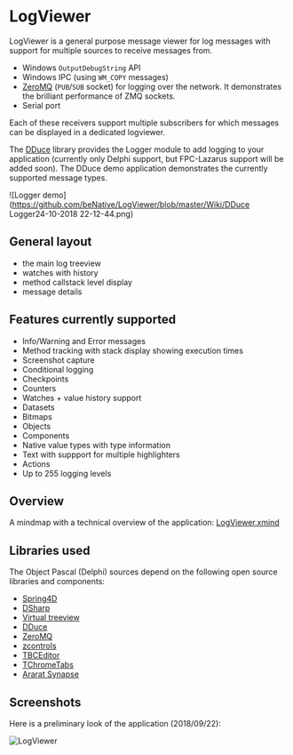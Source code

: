 # LogViewer

LogViewer is a general purpose message viewer for log messages with support for multiple sources to receive messages from.

* Windows ``OutputDebugString`` API
* Windows IPC (using ``WM_COPY`` messages)
* [ZeroMQ](https://github.com/zeromq/libzmq) (`PUB`/`SUB` socket) for logging over the network. It demonstrates the brilliant performance of ZMQ sockets.
* Serial port

Each of these receivers support multiple subscribers for which messages can be displayed in
a dedicated logviewer.

The [DDuce](http://github.com/beNative/dduce) library provides the Logger module to add logging to your application (currently only Delphi support, but FPC-Lazarus support will be added soon).
The DDuce demo application demonstrates the currently supported message types.

![Logger demo](https://github.com/beNative/LogViewer/blob/master/Wiki/DDuce Logger24-10-2018 22-12-44.png)

## General layout
- the main log treeview
- watches with history 
- method callstack level display
- message details

## Features currently supported
- Info/Warning and Error messages
- Method tracking with stack display showing execution times
- Screenshot capture
- Conditional logging
- Checkpoints
- Counters
- Watches + value history support
- Datasets
- Bitmaps
- Objects
- Components
- Native value types with type information
- Text with suppport for multiple highlighters
- Actions
- Up to 255 logging levels

## Overview
A mindmap with a technical overview of the application: [LogViewer.xmind](https://github.com/beNative/LogViewer/blob/master/Documents/LogViewer.xmind)

## Libraries used
The Object Pascal (Delphi) sources depend on the following open source libraries and components:
  * [Spring4D](http://bitbucket.org/sglienke/spring4d)
  * [DSharp](http://bitbucket.org/sglienke/dsharp)
  * [Virtual treeview](http://github.com/Virtual-TreeView/Virtual-TreeView)
  * [DDuce](http://github.com/beNative/dduce)
  * [ZeroMQ](http://github.com/beNative/Delphi-ZeroMQ)
  * [zcontrols](http://github.com/beNative/zcontrols)
  * [TBCEditor](https://github.com/beNative/TBCEditor)
  * [TChromeTabs](https://github.com/norgepaul/TChromeTabs)
  * [Ararat Synapse](https://sourceforge.net/projects/synalist/)

## Screenshots
Here is a preliminary look of the application (2018/09/22):

![LogViewer](https://github.com/beNative/LogViewer/blob/master/Wiki/LogViewer_22-09-2018%2013-21-07.png)
